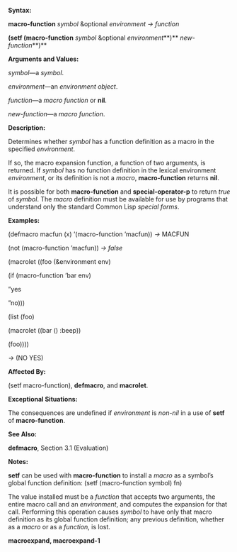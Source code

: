  

**Syntax:** 

**macro-function** *symbol* &optional *environment → function* 

**(setf (macro-function** *symbol* &optional *environment***)** *new-function***)** 

**Arguments and Values:** 

*symbol*—a *symbol*. 

*environment*—an *environment object*. 

*function*—a *macro function* or **nil**. 

*new-function*—a *macro function*. 

**Description:** 

Determines whether *symbol* has a function definition as a macro in the specified *environment*. 





If so, the macro expansion function, a function of two arguments, is returned. If *symbol* has no function definition in the lexical environment *environment*, or its definition is not a *macro*, **macro-function** returns **nil**. 

It is possible for both **macro-function** and **special-operator-p** to return *true* of *symbol*. The *macro* definition must be available for use by programs that understand only the standard Common Lisp *special forms*. 

**Examples:** 

(defmacro macfun (x) ’(macro-function ’macfun)) *→* MACFUN 

(not (macro-function ’macfun)) *→ false* 

(macrolet ((foo (&environment env) 

(if (macro-function ’bar env) 

”yes 

”no))) 

(list (foo) 

(macrolet ((bar () :beep)) 

(foo)))) 

*→* (NO YES) 

**Affected By:** 

(setf macro-function), **defmacro**, and **macrolet**. 

**Exceptional Situations:** 

The consequences are undefined if *environment* is *non-nil* in a use of **setf** of **macro-function**. 

**See Also:** 

**defmacro**, Section 3.1 (Evaluation) 

**Notes:** 

**setf** can be used with **macro-function** to install a *macro* as a symbol’s global function definition: (setf (macro-function symbol) fn) 

The value installed must be a *function* that accepts two arguments, the entire macro call and an *environment*, and computes the expansion for that call. Performing this operation causes *symbol* to have only that macro definition as its global function definition; any previous definition, whether as a *macro* or as a *function*, is lost.  



**macroexpand, macroexpand-1** 

